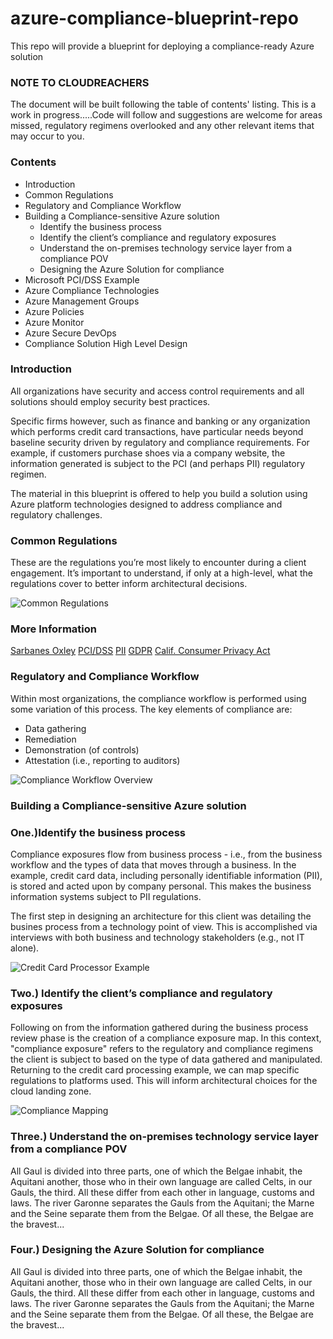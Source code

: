 # azure-compliance-blueprint-repo
This repo will provide a blueprint for deploying a compliance-ready Azure solution
### NOTE TO CLOUDREACHERS

The document will be built following the table of contents' listing. This is a work in progress.....Code will follow and suggestions are welcome for areas missed, regulatory regimens overlooked and any other relevant items that may occur to you.


### Contents


* Introduction
* Common Regulations
* Regulatory and Compliance Workflow
* Building a Compliance-sensitive Azure solution
  - Identify the business process
  - Identify the client’s compliance and regulatory exposures
  - Understand the on-premises technology service layer from a compliance POV
  - Designing the Azure Solution for compliance
* Microsoft PCI/DSS Example
* Azure Compliance Technologies
* Azure Management Groups
* Azure Policies
* Azure Monitor
* Azure Secure DevOps
* Compliance Solution High Level Design



### Introduction

All organizations have security and access control requirements and all solutions should employ security best practices.

Specific firms however, such as finance and banking or any organization which performs credit card transactions, have particular needs beyond baseline security driven by regulatory and compliance requirements.  For example, if customers purchase shoes via a company website, the information generated is subject to the PCI (and perhaps PII) regulatory regimen.

The material in this blueprint is offered to help you build a solution using Azure platform technologies designed to address compliance and regulatory challenges.

### Common Regulations

These are the regulations you’re most likely to encounter during a client engagement. It’s important to understand, if only at a high-level, what the regulations cover to better inform architectural decisions.

![Common Regulations](https://mlabshare.blob.core.windows.net/malbshare/Regulations_Listing.png)

### More Information

[Sarbanes Oxley](https://bit.ly/1Jhbio3)
[PCI/DSS](https://bit.ly/1ONAycB)
[PII](https://bit.ly/2WeREd7)
[GDPR](https://bit.ly/1lmrNJz)
[Calif. Consumer Privacy Act](https://bit.ly/2wedkY1)


### Regulatory and Compliance Workflow

Within most organizations, the compliance workflow is performed using some variation of this process. The key elements of compliance are:

- Data gathering
- Remediation
- Demonstration (of controls)
- Attestation (i.e., reporting to auditors)

![Compliance Workflow Overview](https://mlabshare.blob.core.windows.net/malbshare/Compliance-High-Level-Overview.png)


### Building a Compliance-sensitive Azure solution


### One.)Identify the business process

Compliance exposures flow from business process - i.e., from the business workflow and the types of data that moves through a business. In the example, credit card data, including personally identifiable information (PII), is stored and acted upon by company personal.  This makes the business information systems subject to PII regulations.

The first step in designing an architecture for this client was detailing the busines process from a technology point of view.  This is accomplished via interviews with both business and technology stakeholders (e.g., not IT alone).


![Credit Card Processor Example](https://mlabshare.blob.core.windows.net/malbshare/Credit-Card-Processor-Data-Workflow.png)


### Two.) Identify the client’s compliance and regulatory exposures

Following on from the information gathered during the business process review phase is the creation of a compliance exposure map. In this context, "compliance exposure" refers to the regulatory and compliance regimens the client is subject to based on the type of data gathered and manipulated. Returning to the credit card processing example, we can map specific regulations to platforms used.  This will inform architectural choices for the cloud landing zone.

![Compliance Mapping](https://mlabshare.blob.core.windows.net/malbshare/Compliance-Exposures-Mapping-Example.png)


### Three.) Understand the on-premises technology service layer from a compliance POV

All Gaul is divided into three parts, one of which the Belgae inhabit, the Aquitani another, those who in their own language are called Celts, in our Gauls, the third. All these differ from each other in language, customs and laws. The river Garonne separates the Gauls from the Aquitani; the Marne and the Seine separate them from the Belgae. Of all these, the Belgae are the bravest...


### Four.) Designing the Azure Solution for compliance

All Gaul is divided into three parts, one of which the Belgae inhabit, the Aquitani another, those who in their own language are called Celts, in our Gauls, the third. All these differ from each other in language, customs and laws. The river Garonne separates the Gauls from the Aquitani; the Marne and the Seine separate them from the Belgae. Of all these, the Belgae are the bravest...
